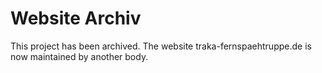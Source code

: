 # Website Archiv
This project has been archived. The website traka-fernspaehtruppe.de is now maintained by another body.
